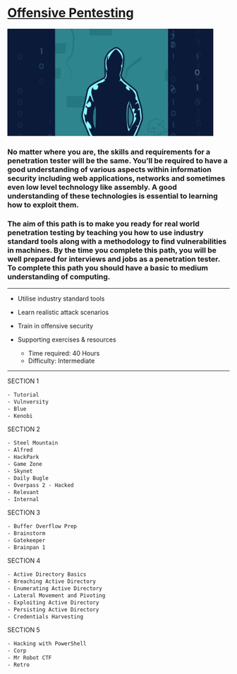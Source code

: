 # [Offensive Pentesting](https://tryhackme.com/path-action/pentesting/join)
 
![Image not set yet](https://github.com/C3LKO/TryHackMe/blob/master/Assets/Offensive%20Pentesting.jpg)

### No matter where you are, the skills and requirements for a penetration tester will be the same. You’ll be required to have a good understanding of various aspects within information security including web applications, networks and sometimes even low level technology like assembly. A good understanding of these technologies is essential to learning how to exploit them.

### The aim of this path is to make you ready for real world penetration testing by teaching you how to use industry standard tools along with a methodology to find vulnerabilities in machines. By the time you complete this path, you will be well prepared for interviews and jobs as a penetration tester. To complete this path you should have a basic to medium understanding of computing.

----

  - Utilise industry standard tools
  - Learn realistic attack scenarios
  - Train in offensive security
  - Supporting exercises & resources

    - Time required: 40 Hours
    - Difficulty: Intermediate
   
----     

SECTION 1

    - Tutorial
    - Vulnversity
    - Blue
    - Kenobi

SECTION 2

    - Steel Mountain
    - Alfred
    - HackPark
    - Game Zone
    - Skynet
    - Daily Bugle
    - Overpass 2 - Hacked
    - Relevant
    - Internal

SECTION 3

    - Buffer Overflow Prep
    - Brainstorm
    - Gatekeeper
    - Brainpan 1

SECTION 4

    - Active Directory Basics
    - Breaching Active Directory
    - Enumerating Active Directory
    - Lateral Movement and Pivoting
    - Exploiting Active Directory
    - Persisting Active Directory
    - Credentials Harvesting

SECTION 5

    - Hacking with PowerShell
    - Corp
    - Mr Robot CTF
    - Retro

